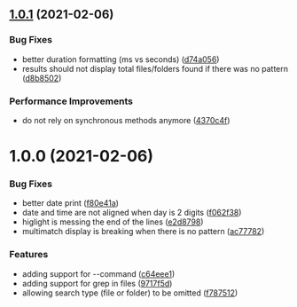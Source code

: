 ## [1.0.1](https://github.com/aversini/teeny-file-search/compare/v1.0.0...v1.0.1) (2021-02-06)


### Bug Fixes

* better duration formatting (ms vs seconds) ([d74a056](https://github.com/aversini/teeny-file-search/commit/d74a056fb9be03e1f72814104c87a7951959960f))
* results should not display total files/folders found if there was no pattern ([d8b8502](https://github.com/aversini/teeny-file-search/commit/d8b85023a2b3ed49fb477194338820d21b54e706))


### Performance Improvements

* do not rely on synchronous methods anymore ([4370c4f](https://github.com/aversini/teeny-file-search/commit/4370c4f476a75995d4411214201271e3292d3047))



# 1.0.0 (2021-02-06)


### Bug Fixes

* better date print ([f80e41a](https://github.com/aversini/teeny-file-search/commit/f80e41ac4a64e3ef2569cf73b31ea08f0b31bfab))
* date and time are not aligned when day is 2 digits ([f062f38](https://github.com/aversini/teeny-file-search/commit/f062f38ca8612465bdaabf9595ddede2604387cc))
* higlight is messing the end of the lines ([e2d8798](https://github.com/aversini/teeny-file-search/commit/e2d87989a47b968778ba13cdf26e7c266b47816a))
* multimatch display is breaking when there is no pattern ([ac77782](https://github.com/aversini/teeny-file-search/commit/ac77782b6dcce4aeaf05978c666f07e5e0b15126))


### Features

* adding support for --command ([c64eee1](https://github.com/aversini/teeny-file-search/commit/c64eee1467551bad5af9266f3bf9ea120470b7d9))
* adding support for grep in files ([9717f5d](https://github.com/aversini/teeny-file-search/commit/9717f5d1faed794bf1f08495f894af23d78cbe55))
* allowing search type (file or folder) to be omitted ([f787512](https://github.com/aversini/teeny-file-search/commit/f78751263612c90eaae9d83b230eff84c6a09323))



